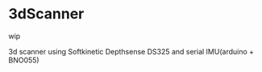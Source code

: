 # 3dScanner




wip

3d scanner using Softkinetic Depthsense DS325  and  serial IMU(arduino + BNO055)


